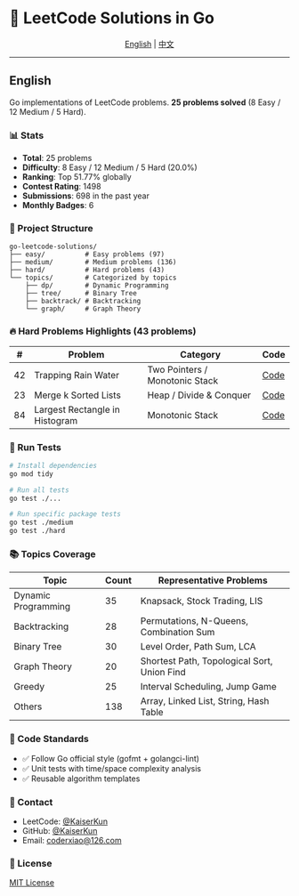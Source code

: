 # 🚀 LeetCode Solutions in Go

<div align="center">

[English](#english) | [中文](README_CN.md)

</div>

---

## English

Go implementations of LeetCode problems. **25 problems solved** (8 Easy / 12 Medium / 5 Hard).

### 📊 Stats

- **Total**: 25 problems
- **Difficulty**: 8 Easy / 12 Medium / 5 Hard (20.0%)
- **Ranking**: Top 51.77% globally
- **Contest Rating**: 1498
- **Submissions**: 698 in the past year
- **Monthly Badges**: 6

### 📁 Project Structure

```
go-leetcode-solutions/
├── easy/          # Easy problems (97)
├── medium/        # Medium problems (136)
├── hard/          # Hard problems (43)
└── topics/        # Categorized by topics
    ├── dp/        # Dynamic Programming
    ├── tree/      # Binary Tree
    ├── backtrack/ # Backtracking
    └── graph/     # Graph Theory
```

### 🔥 Hard Problems Highlights (43 problems)

| #   | Problem                        | Category                       | Code                                        |
| --- | ------------------------------ | ------------------------------ | ------------------------------------------- |
| 42  | Trapping Rain Water            | Two Pointers / Monotonic Stack | [Code](hard/trapping_rain_water.go)         |
| 23  | Merge k Sorted Lists           | Heap / Divide & Conquer        | [Code](hard/merge_k_sorted_lists.go)        |
| 84  | Largest Rectangle in Histogram | Monotonic Stack                | [Code](hard/largest_rectangle_histogram.go) |

### 🧪 Run Tests

```bash
# Install dependencies
go mod tidy

# Run all tests
go test ./...

# Run specific package tests
go test ./medium
go test ./hard
```

### 📚 Topics Coverage

| Topic               | Count | Representative Problems                     |
| ------------------- | ----- | ------------------------------------------- |
| Dynamic Programming | 35    | Knapsack, Stock Trading, LIS                |
| Backtracking        | 28    | Permutations, N-Queens, Combination Sum     |
| Binary Tree         | 30    | Level Order, Path Sum, LCA                  |
| Graph Theory        | 20    | Shortest Path, Topological Sort, Union Find |
| Greedy              | 25    | Interval Scheduling, Jump Game              |
| Others              | 138   | Array, Linked List, String, Hash Table      |

### 📝 Code Standards

- ✅ Follow Go official style (gofmt + golangci-lint)
- ✅ Unit tests with time/space complexity analysis
- ✅ Reusable algorithm templates

### 📧 Contact

- LeetCode: [@KaiserKun](https://leetcode.cn/u/KaiserKun/)
- GitHub: [@KaiserKun](https://github.com/KaiserKun)
- Email: coderxiao@126.com

### 📄 License

[MIT License](LICENSE)
